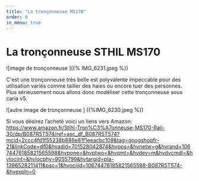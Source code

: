 ```yaml
---
title: "La tronçonneuse MS170"
order: 0
in_menu: true
---
```

# La tronçonneuse STHIL MS170 

![image de tronçonneuse ]({% IMG_6231.jpeg %})


C'est une tronçonneuse très belle est polyvalente impeccable pour des utilisation variés comme tailler des haies ou encore tuer des personnes. Plus sérieusement nous allons donc modéliser cette tronçonneuse sous caria v5. 

![autre image de tronçonneuse ] ({%IMG_6230.jpeg %}) 

Si vous désirez l’acheté voici un liens vers Amazon: https://www.amazon.fr/Stihl-Tron%C3%A7onneuse-MS170-Rail-30/dp/B087R5T574/ref=asc_df_B087R5T574?mcid=2ccc4fd1f55238b886e81f1eeacbc109&tag=googshopfr-21&linkCode=df0&hvadid=701528042874&hvpos=&hvnetw=g&hvrand=10674476185821565598&hvpone=&hvptwo=&hvqmt=&hvdev=m&hvdvcmdl=&hvlocint=&hvlocphy=9055799&hvtargid=pla-1396528211411&psc=1&hvocijid=10674476185821565598-B087R5T574-&hvexpln=0 